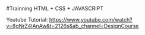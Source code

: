 #Trainning HTML + CSS + JAVASCRIPT

Youtube Tutorial: https://www.youtube.com/watch?v=8gNrZ4lAnAw&t=2126s&ab_channel=DesignCourse